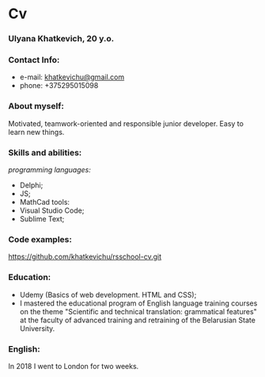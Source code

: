 # Cv
### **Ulyana Khatkevich, 20 y.o.**
### Contact Info:
* e-mail: khatkevichu@gmail.com
* phone: +375295015098
### About myself:
Motivated, teamwork-oriented and responsible junior developer. Easy to learn new things.
### Skills and abilities:
*programming languages:*
* Delphi;
* JS;
* MathCad
tools:
* Visual Studio Code;
* Sublime Text;
### Code examples:
https://github.com/khatkevichu/rsschool-cv.git
### Education:
* Udemy (Basics of web development. HTML and CSS);
* I mastered the educational program of English language training courses on the theme "Scientific and technical translation: grammatical features" at the faculty of advanced training and retraining of the Belarusian State University.
### English:
In 2018 I went to London for two weeks.
